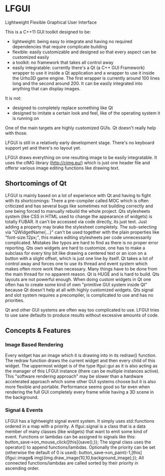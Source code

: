 # LFGUI
Lightweight Flexible Graphical User Interface

This is a C++11 GUI toolkit designed to be:
- lightweight: being easy to integrate and having no required dependencies that require complicate building 
- flexible: easily customizable and designed so that every aspect can be customized easily
- a toolkit: no framework that takes all control away
- easily integratable: currently there's a Qt (a C++ GUI Framework) wrapper to use it inside a Qt application and a wrapper to use it inside the Urho3D game engine. The first wrapper is currently around 100 lines long and the second around 200. It can be easily integrated into anything that can display images.

It is not:
- designed to completely replace something like Qt
- designed to imitate a certain look and feel, like of the operating system it is running on

One of the main targets are highly customized GUIs. Qt doesn't really help with those.

LFGUI is still in a relatively early development stage. There's no keyboard support yet and there's no layout yet.

LFGUI draws everything on one resulting image to be easily integratable.
It uses the cIMG library (http://cimg.eu/) which is just one header file and offersr various image editing functions like drawing text.

## Shortcomings of Qt

LFGUI is mainly based on a lot of experience with Qt and having to fight with its shortcomings:
There a pre-compiler called MOC which is often criticized and has several bugs like sometimes not building correctly and one being forced to manually rebuild the whole project.
Qts stylesheets system (like CSS in HTML used to change the appearance of widgets) is totally FUBAR. It can't be accessed via code directly, its just text. Just adding a property may brake the stylesheet completely. The sub-selecting via "QWidgetName{...}" can't be used together with the plain properties like "font-size:12px;", this makes editing stylesheets per code unnecessarily complicated. Mistakes like typos are hard to find as there is no proper error reporting.
Qts own widgets are hard to customize, one has to make a subclass for every tiny bit like drawing a centered text or an icon on a button with a slight offset, which is just one line by itself.
Qt takes a lot of control away and forces one to use its thread and event system which makes often more work than necessary. Many things have to be done from the main thread for no apparent reason.
Qt is HUGE and is hard to build.
Qts layouts are not powerful enough.
When doing custom widgets in Qt one often has to create some kind of own "primitive GUI system inside Qt" because Qt doesn't help at all with highly customized widgets.
Qts signal and slot system requires a precompiler, is complicated to use and has no priorities.

Qt and other GUI systems are often way too complicated to use. LFGUI tries to use sane defaults to produce results without excessive amounts of code.

## Concepts & Features

### Image Based Rendering
  
Every widget has an image which it is drawing into in its redraw() function. The redraw function draws the current widget and then every child of this widget. The uppermost widget is of the type lfgui::gui as it is also acting as the manager of this LFGUI instance (there can be multiple instances active).
This "software rendering approach" may be slower than a hardware accelerated approach which some other GUI systems choose but it is also more flexible and portable. Performance seems good so far even when rendering the full GUI completely every frame while having a 3D scene in the background.

### Signal & Events

LFGUI has a lightweight signal event system. It simply uses std::functions ordered in a map with a priority.
A lfgui::signal is a class that is a data member of many classes (like widgets) that want to emit some kind of event. Functions or lambdas can be assigned to signals like this:
  button_save->on_mouse_click([this]{save();});
The signal class uses the operator() to append functions/lambdas.
Optionally the priority can be set (otherwise the default of 0 is used):
  button_save->on_paint(-1,[this](lfgui::image& img){img.draw_image(10,10,background_image);});
All connected functions/lambdas are called sorted by their priority in ascending order.
